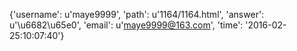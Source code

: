 {'username': u'maye9999', 'path': u'1164/1164.html', 'answer': u'\u6682\u65e0', 'email': u'maye9999@163.com', 'time': '2016-02-25:10:07:40'}
